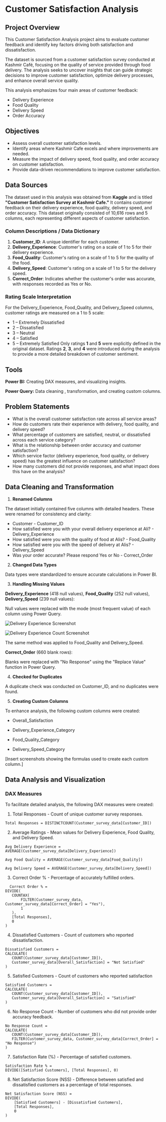 # Customer Satisfaction Analysis

## Project Overview

This Customer Satisfaction Analysis project aims to evaluate customer feedback and identify key factors driving both satisfaction and dissatisfaction.

The dataset is sourced from a customer satisfaction survey conducted at Kashmir Café, focusing on the quality of service provided through food delivery. The analysis seeks to uncover insights that can guide strategic decisions to improve customer satisfaction, optimize delivery processes, and enhance overall service quality.

This analysis emphasizes four main areas of customer feedback:

- Delivery Experience
- Food Quality 
- Delivery Speed
- Order Accuracy

## Objectives

- Assess overall customer satisfaction levels.
- Identify areas where Kashmir Cafe excels and where improvements are needed.
- Measure the impact of delivery speed, food quality, and order accuracy on customer satisfaction.
- Provide data-driven recommendations to improve customer satisfaction.

## Data Sources

The dataset used in this analysis was obtained from **Kaggle** and is titled **"Customer Satisfaction Survey at Kashmir Cafe."** It contains customer feedback on their delivery experience, food quality, delivery speed, and order accuracy.
This dataset originally consisted of 10,616 rows and 5 columns, each representing different aspects of customer satisfaction.

### Column Descriptions / Data Dictionary

1.	**Customer_ID**: A unique identifier for each customer.
2.	**Delivery_Experience**: Customer's rating on a scale of 1 to 5 for their delivery experience.
3.	**Food_Quality**: Customer's rating on a scale of 1 to 5 for the quality of the food.
4.	**Delivery_Speed**: Customer's rating on a scale of 1 to 5 for the delivery speed.
5.	**Correct_Order**: Indicates whether the customer's order was accurate, with responses recorded as Yes or No.

### Rating Scale Interpretation

For the Delivery_Experience, Food_Quality, and Delivery_Speed columns, customer ratings are measured on a 1 to 5 scale:
- 1 – Extremely Dissatisfied
- 2 – Dissatisfied
- 3 – Neutral
- 4 – Satisfied
- 5 – Extremely Satisfied
Only ratings **1** and **5** were explicitly defined in the original dataset. Ratings **2**, **3**, and **4** were introduced during the analysis to provide a more detailed breakdown of customer sentiment.

## Tools
**Power BI:** Creating DAX measures, and visualizing insights.

**Power Query:** Data cleaning , transformation, and creating custom columns.

## Problem Statements

- What is the overall customer satisfaction rate across all service areas?
- How do customers rate their experience with delivery, food quality, and delivery speed?
- What percentage of customers are satisfied, neutral, or dissatisfied across each service category?
- What is the relationship between order accuracy and customer satisfaction?
- Which service factor (delivery experience, food quality, or delivery speed) has the greatest influence on customer satisfaction?
- How many customers did not provide responses, and what impact does this have on the analysis?

## Data Cleaning and Transformation 

1. **Renamed Columns**
   
The dataset initially contained five columns with detailed headers. These were renamed for consistency and clarity:

- Customer - Customer_ID
- How satisfied were you with your overall delivery experience at Ali? -  Delivery_Experience
- How satisfied were you with the quality of food at Alis? - Food_Quality
- How satisfied were you with the speed of delivery at Alis? - Delivery_Speed
- Was your order accurate? Please respond Yes or No - Correct_Order

2. **Changed Data Types**
   
Data types were standardized to ensure accurate calculations in Power BI.

3. **Handling Missing Values**
   
**Delivery_Experience** (418 null values), **Food_Quality** (252 null values), **Delivery_Speed** (239 null values):

Null values were replaced with the mode (most frequent value) of each column using Power Query.

![Delivery Experience Screenshot](https://github.com/Rolakamin/Customer-Satisfaction-Analysis/blob/main/delivery_experience.png)

![Delivery Experience Count Screenshot](https://github.com/Rolakamin/Customer-Satisfaction-Analysis/blob/main/delivery_experience_count.png)



The same method was applied to Food_Quality and Delivery_Speed.

**Correct_Order** (660 blank rows):

Blanks were replaced with "No Response" using the "Replace Value" function in Power Query.

4. **Checked for Duplicates**
   
A duplicate check was conducted on Customer_ID, and no duplicates were found.

5. **Creating Custom Columns**
   
To enhance analysis, the following custom columns were created:

- Overall_Satisfaction

- Delivery_Experience_Category

- Food_Quality_Category

- Delivery_Speed_Category

 [Insert screenshots showing the formulas used to create each custom column.]


## Data Analysis and Visualization



### DAX Measures

To facilitate detailed analysis, the following DAX measures were created:

1. Total Responses - Count of unique customer survey responses.
   
```DAX
Total Responses = DISTINCTCOUNT(Customer_survey_data[Customer_ID])
```

2. Average Ratings - Mean values for Delivery Experience, Food Quality, and Delivery Speed.

 ```DAX
Avg Delivery Experience = AVERAGE(Customer_survey_data[Delivery_Experience])
```

 ```DAX
Avg Food Quality = AVERAGE(Customer_survey_data[Food_Quality])
```

 ```DAX
Avg Delivery Speed = AVERAGE(Customer_survey_data[Delivery_Speed])
```

3. Correct Order % - Percentage of accurately fulfilled orders.

 ```DAX
   Correct Order % = 
DIVIDE(
    COUNTAX(
        FILTER(Customer_survey_data, Customer_survey_data[Correct_Order] = "Yes"), 
        1
    ),
    [Total Responses],
    0
)
```

4.	Dissatisfied Customers - Count of customers who reported dissatisfaction.

 ```DAX
Dissatisfied Customers = 
CALCULATE(
    COUNT(Customer_survey_data[Customer_ID]), 
    Customer_survey_data[Overall_Satisfaction] = "Not Satisfied"
)
```

5. Satisfied Customers - Count of customers who reported satisfaction

 ```DAX
 Satisfied Customers = 
CALCULATE(
    COUNT(Customer_survey_data[Customer_ID]),
    Customer_survey_data[Overall_Satisfaction] = "Satisfied"
)
```

6. No Response Count - Number of customers who did not provide order accuracy feedback.

 ```DAX
No Response Count = 
CALCULATE(
    COUNT(Customer_survey_data[Customer_ID]), 
    FILTER(Customer_survey_data, Customer_survey_data[Correct_Order] = "No Response")
)
```

7.	Satisfaction Rate (%) - Percentage of satisfied customers.

 ```DAX
Satisfaction Rate % = 
DIVIDE([Satisfied Customers], [Total Responses], 0)
```

8. Net Satisfaction Score (NSS) - Difference between satisfied and dissatisfied customers as a percentage of total responses.

```DAX
Net Satisfaction Score (NSS) = 
DIVIDE(
    [Satisfied Customers] - [Dissatisfied Customers], 
    [Total Responses], 
    0
)
```








  










